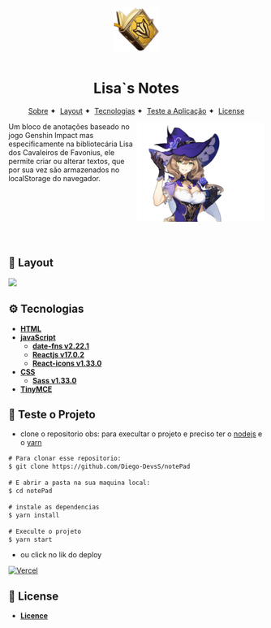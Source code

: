 <div align="center">
<img align="center" width="90" src=".github/bg-book.png">
</div>
<br>

<h1 align="center">Lisa`s Notes</h1>

<p align="center">
  <a href="#-About">Sobre</a>&nbsp;✦&nbsp;
  <a href="#-Layout">Layout</a>&nbsp;✦&nbsp;
  <a href="#-Tecnologias">Tecnologias</a>&nbsp;✦&nbsp;
  <a href="#-Teste-o-Projeto">Teste a Aplicação</a>&nbsp;✦&nbsp;
  <a href="#-License">License</a>
</p>


<img align="right" width="250" src="./.github/lisa.png" alt="Lisa">
Um bloco de anotações baseado no jogo Genshin Impact mas especificamente na bibliotecária Lisa dos Cavaleiros de Favonius, ele permite criar ou alterar textos, que por sua vez são armazenados no localStorage do navegador.

<br><br><br><br><br><br>


## 🧩 **Layout**

<img src=".github/video2.gif" width="1000">


## ⚙ **Tecnologias**

- [**HTML**](https://www.w3schools.com/html/html_intro.asp)
- [**javaScript**](https://www.w3schools.com/js/)
    - [**date-fns v2.22.1**](https://date-fns.org/)
    - [**Reactjs v17.0.2**](https://reactjs.org/)
    - [**React-icons v1.33.0**](https://react-icons.github.io/react-icons)
- [**CSS**](https://www.w3schools.com/css/)
    - [**Sass v1.33.0**](https://sass-lang.com/)
- [**TinyMCE**](https://www.tiny.cloud/)


## 📔 **Teste o Projeto**
- clone o repositorio obs: para execultar o projeto e preciso ter o [nodejs](https://nodejs.org/en/) e o [yarn](https://classic.yarnpkg.com/en/)
```
# Para clonar esse repositorio:
$ git clone https://github.com/Diego-DevsS/notePad

# E abrir a pasta na sua maquina local:
$ cd notePad

# instale as dependencias
$ yarn install

# Execulte o projeto
$ yarn start

```

- ou click no lik do deploy

[![Vercel](https://img.shields.io/static/v1?label=&message=VERCEL&color=black&style=for-the-badge&logo=VERCEL)](https://note-pad-diego-devss.vercel.app/)



## 📝 **License**

- [**Licence**](https://github.com/Diego-DevsS/notePad/blob/main/LICENSE)
